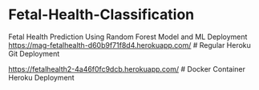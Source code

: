 # Fetal-Health-Classification
Fetal Health Prediction Using Random Forest Model and ML Deployment
https://mag-fetalhealth-d60b9f71f8d4.herokuapp.com/ # Regular Heroku Git Deployment

https://fetalhealth2-4a46f0fc9dcb.herokuapp.com/ # Docker Container Heroku Deployment
